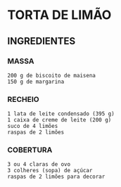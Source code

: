 
# TORTA DE LIMÃO 
## INGREDIENTES
### MASSA
    200 g de biscoito de maisena
    150 g de margarina
### RECHEIO
    1 lata de leite condensado (395 g)
    1 caixa de creme de leite (200 g)
    suco de 4 limões
    raspas de 2 limões
### COBERTURA
    3 ou 4 claras de ovo
    3 colheres (sopa) de açúcar
    raspas de 2 limões para decorar

